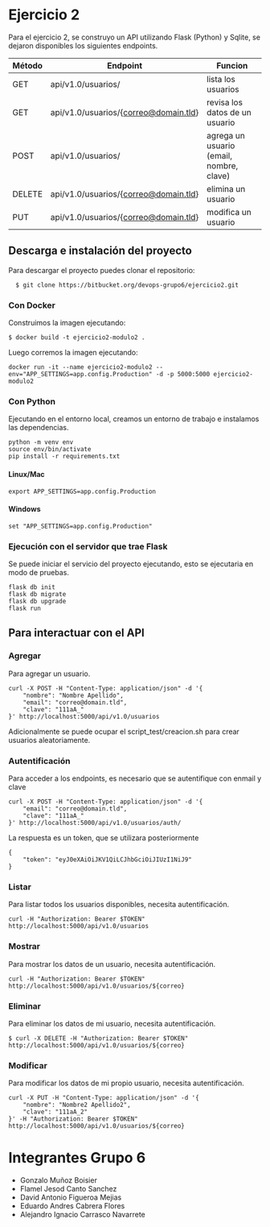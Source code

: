 # Ejercicio 2

Para el ejercicio 2, se construyo un API utilizando Flask (Python) y Sqlite, se
dejaron disponibles los siguientes endpoints.
  
| Método | Endpoint | Funcion |
| -------|-------------------------------------|---------------------------------------|
| GET    | api/v1.0/usuarios/                    | lista los usuarios                      |
| GET    | api/v1.0/usuarios/{correo@domain.tld} | revisa los datos de un usuario          |
| POST   | api/v1.0/usuarios/                    | agrega un usuario (email, nombre, clave)|
| DELETE | api/v1.0/usuarios/{correo@domain.tld} | elimina un usuario                      |
| PUT    | api/v1.0/usuarios/{correo@domain.tld} | modifica un usuario                     |

## Descarga e instalación del proyecto

Para descargar el proyecto puedes clonar el repositorio:

```console
  $ git clone https://bitbucket.org/devops-grupo6/ejercicio2.git
```


### Con Docker

Construimos la imagen ejecutando:

```console
$ docker build -t ejercicio2-modulo2 .
```

Luego corremos la imagen ejecutando:
    
```console
docker run -it --name ejercicio2-modulo2 --env="APP_SETTINGS=app.config.Production" -d -p 5000:5000 ejercicio2-modulo2
```

### Con Python

Ejecutando en el entorno local, creamos un entorno de trabajo e instalamos las dependencias.

```console
python -m venv env
source env/bin/activate
pip install -r requirements.txt
```

#### Linux/Mac

    export APP_SETTINGS=app.config.Production

#### Windows

    set "APP_SETTINGS=app.config.Production"

### Ejecución con el servidor que trae Flask

Se puede iniciar el servicio del proyecto ejecutando, esto se ejecutaria en modo de pruebas.

```console
flask db init
flask db migrate
flask db upgrade
flask run
```

## Para interactuar con el API

### Agregar

Para agregar un usuario.

```console
curl -X POST -H "Content-Type: application/json" -d '{
    "nombre": "Nombre Apellido",
    "email": "correo@domain.tld",
    "clave": "111aA_"
}' http://localhost:5000/api/v1.0/usuarios
```

Adicionalmente se puede ocupar el script_test/creacion.sh para crear usuarios aleatoriamente.

### Autentificación

Para acceder a los endpoints, es necesario que se autentifique con enmail y clave

```console
curl -X POST -H "Content-Type: application/json" -d '{
    "email": "correo@domain.tld",
    "clave": "111aA_"
}' http://localhost:5000/api/v1.0/usuarios/auth/
```

La respuesta es un token, que se utilizara posteriormente

```console
{
    "token": "eyJ0eXAiOiJKV1QiLCJhbGciOiJIUzI1NiJ9"
}
```

### Listar

Para listar todos los usuarios disponibles, necesita autentificación.

```console
curl -H "Authorization: Bearer $TOKEN" http://localhost:5000/api/v1.0/usuarios
```

### Mostrar

Para mostrar los datos de un usuario, necesita autentificación.

```console
curl -H "Authorization: Bearer $TOKEN" http://localhost:5000/api/v1.0/usuarios/${correo}
```

### Eliminar

Para eliminar los datos de mi usuario, necesita autentificación.

```console
$ curl -X DELETE -H "Authorization: Bearer $TOKEN" http://localhost:5000/api/v1.0/usuarios/${correo}
```

### Modificar

Para modificar los datos de mi propio usuario, necesita autentificación.

```console
curl -X PUT -H "Content-Type: application/json" -d '{
    "nombre": "Nombre2 Apellido2",
    "clave": "111aA_2"
}' -H "Authorization: Bearer $TOKEN" http://localhost:5000/api/v1.0/usuarios/${correo}
```

# Integrantes Grupo 6
* Gonzalo Muñoz Boisier
* Flamel Jesod Canto Sanchez
* David Antonio Figueroa Mejias
* Eduardo Andres Cabrera Flores
* Alejandro Ignacio Carrasco Navarrete
